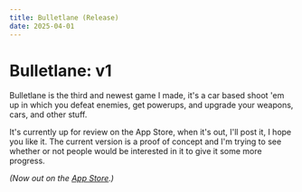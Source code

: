 ```yaml
---
title: Bulletlane (Release)
date: 2025-04-01
---
```


# Bulletlane: v1 
Bulletlane is the third and newest game I made, it's a car based shoot 'em up in which you defeat enemies, get powerups, and upgrade your weapons, cars, and other stuff.

It's currently up for review on the App Store, when it's out, I'll post it, I hope you like it. The current version is a proof of concept and I'm trying to see whether or not people would be interested in it to give it some more progress.

*(Now out on the [App Store](https://apps.apple.com/us/app/bulletlane/id6743356289).)*